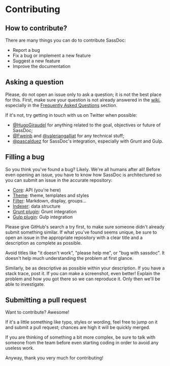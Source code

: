 # Contributing

## How to contribute?

There are many things you can do to contribute SassDoc:

* Report a bug
* Fix a bug or implement a new feature
* Suggest a new feature
* Improve the documentation

## Asking a question

Please, do not open an issue only to ask a question; it is not the best place for this. First, make sure your question is not already answered in the [wiki](https://github.com/SassDoc/sassdoc/wiki/), especially in the [Frequently Asked Questions](https://github.com/SassDoc/sassdoc/wiki/Frequently-Asked-Questions) section. 

If it's not, try getting in touch with us on Twitter when possible: 

* [@HugoGiraudel](https://twitter.com/hugogiraudel) for anything related to the goal, objectives or future of SassDoc; 
* [@Fweinb](https://twitter.com/fweinb) and [@valeriangalliat](https://twitter.com/valeriagalliat) for any technical stuff;
* [@pascalduez](https://twitter.com/pascalduez) for SassDoc's integration, especially with Grunt and Gulp.

## Filling a bug

So you think you've found a bug? Likely. We're all humans after all! Before even opening an issue, you have to know how SassDoc is architectured so you can submit an issue in the accurate repository:

* [Core](https://github.com/sassdoc/sassdoc): API (you're here)
* [Theme](https://github.com/sassdoc/sassdoc-theme-light): theme, templates and styles
* [Filter](https://github.com/sassdoc/sassdoc-filter): Markdown, display, groups...
* [Indexer](https://github.com/sassdoc/sassdoc-indexer): data structure
* [Grunt plugin](https://github.com/sassdoc/grunt-sassdoc): Grunt integration
* [Gulp plugin](https://github.com/sassdoc/gulp-sassdoc): Gulp integration

Please give GitHub's search a try first, to make sure someone didn't already submit something similar. If what you've found seems unique, be sure to open an issue in the appropriate repository with a clear title and a description as complete as possible.

Avoid titles like "it doesn't work", "please help me", or "bug with sassdoc". It doesn't help much understanding the problem at first glance.

Similarly, be as descriptive as possible within your description. If you have a stack trace, post it. If you can make a screenshot, even better! Explain the problem and how you got there so we can reproduce it. Only then we'll be able to investigate.

## Submitting a pull request

Want to contribute? Awesome! 

If it's a little something like typo, styles or wording, feel free to jump on it and submit a pull request; chances are high it will be quickly merged.

If you are thinking of something a bit more complex, be sure to talk with someone from the team before even starting coding in order to avoid any useless work.

Anyway, thank you very much for contributing!
